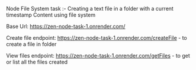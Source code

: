 Node File System task :- Creating a text file in a folder with a current timestamp Content using file system

Base Url:
https://zen-node-task-1.onrender.com/

Create file endpoint:
https://zen-node-task-1.onrender.com/createFile - to create a file in folder

View files endpoint:
https://zen-node-task-1.onrender.com/getFiles - to get or list all the files created
